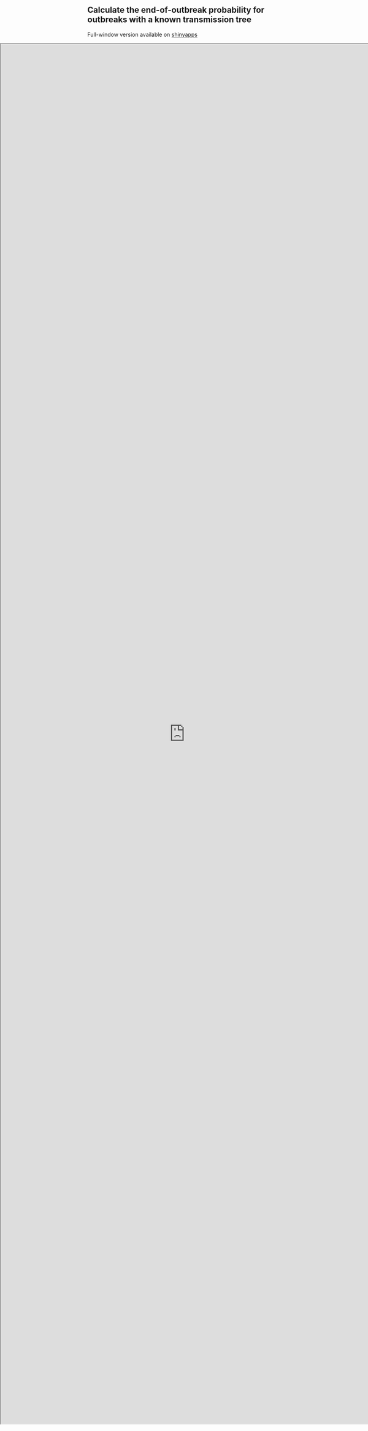 <style type="text/css">
  iframe {
    width: 100vw;
    position: absolute;
    left: 0;
}
</style>

## Calculate the end-of-outbreak probability for outbreaks with a known transmission tree

Full-window version available on [shinyapps](https://outbreakmodelling.shinyapps.io/end-of-outbreak/)

<iframe src="https://outbreakmodelling.shinyapps.io/end-of-outbreak/" title="End-of-outbreak app" height = "90%"> </iframe>
